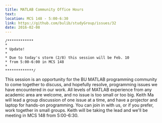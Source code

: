 ```yaml
---
title: MATLAB Community Office Hours
text: 
location: MCS 148 - 5:00-6:30 
link: https://github.com/bulib/studyGroup/issues/32
date: 2016-02-08
---
```


```
/************
*
* Update! 
*
* Due to today's storm (2/8) this session will be Feb. 10 
* from 5:00-6:00 in MCS 148
*
*************/
```

This session is an opportunity for the BU MATLAB programming community to come together to discuss, and hopefully resolve, programming issues we have encountered in our work. All levels of MATLAB experience from any academic area are welcome, and no issue is too small or too big. Keith Ma will lead a group discussion of one issue at a time, and have a projector and laptop for hands-on programming. You can join in with us, or if you prefer, work together in small groups. Keith will be taking the lead and we'll be meeting in MCS 148 from 5:00-6:30. 